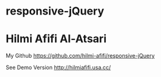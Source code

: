 # responsive-jQuery
# Hilmi Afifi Al-Atsari

My Github https://github.com/hilmi-afifi/responsive-jQuery

See Demo Version http://hilmiafifi.usa.cc/
